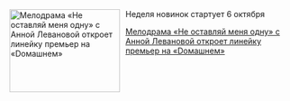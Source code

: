 <!--2025-09-29 11:45:36-->
<div class="yb">
  <div class="rss kino_kino"><a href="https://www.kino-teatr.ru/kino/news/y2025/9-29/39141/" title="Мелодрама «Не оставляй меня одну» с Анной Левановой откроет линейку премьер на «Dомашнем»"><img src="https://www.kino-teatr.ru/news/1/4/39141/poster.jpg" width="196" height="147" align="left" hspace="5" style="margin: 0px 10px 0px 5px" alt="Мелодрама «Не оставляй меня одну» с Анной Левановой откроет линейку премьер на «Dомашнем»"/></a>Неделя новинок стартует 6 октября <p class="titl"><a href="https://www.kino-teatr.ru/kino/news/y2025/9-29/39141/">Мелодрама «Не оставляй меня одну» с Анной Левановой откроет линейку премьер на «Dомашнем»</a></p></div>
</div>
